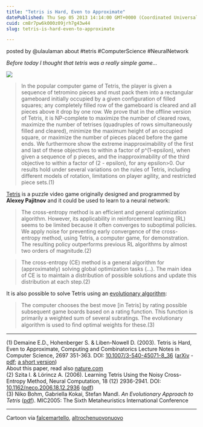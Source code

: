 ```yaml
---
title: "Tetris is Hard, Even to Approximate"
datePublished: Thu Sep 05 2013 14:14:00 GMT+0000 (Coordinated Universal Time)
cuid: cm8r7pw6k000z09jrh7g43w44
slug: tetris-is-hard-even-to-approximate

---
```



posted by @ulaulaman about #tetris #ComputerScience #NeuralNetwork

_Before today I thought that tetris was a really simple game..._

![](https://cdn.hashnode.com/res/hashnode/image/upload/v1743071419602/6a03cdaa-bcdc-4365-9b97-e6b53b4048c2.jpeg)

> In the popular computer game of Tetris, the player is given a sequence of tetromino pieces and must pack them into a rectangular gameboard initially occupied by a given configuration of filled squares; any completely filled row of the gameboard is cleared and all pieces above it drop by one row. We prove that in the offline version of Tetris, it is NP-complete to maximize the number of cleared rows, maximize the number of tetrises (quadruples of rows simultaneously filled and cleared), minimize the maximum height of an occupied square, or maximize the number of pieces placed before the game ends. We furthermore show the extreme inapproximability of the first and last of these objectives to within a factor of p^(1-epsilon), when given a sequence of p pieces, and the inapproximability of the third objective to within a factor of (2 - epsilon), for any epsilon>0. Our results hold under several variations on the rules of Tetris, including different models of rotation, limitations on player agility, and restricted piece sets.(1)

[Tetris](http://en.wikipedia.org/wiki/Tetris) is a puzzle video game originally designed and programmed by **Alexey Pajitnov** and it could be used to learn to a neural network:

> The cross-entropy method is an efficient and general optimization algorithm. However, its applicability in reinforcement learning (RL) seems to be limited because it often converges to suboptimal policies. We apply noise for preventing early convergence of the cross-entropy method, using Tetris, a computer game, for demonstration. The resulting policy outperforms previous RL algorithms by almost two orders of magnitude.(2)

> The cross-entropy (CE) method is a general algorithm for (approximately) solving global optimization tasks (...). The main idea of CE is to maintain a distribution of possible solutions and update this distribution at each step.(2)

It is also possible to solve Tetris using an [evolutionary algorithm](http://en.wikipedia.org/wiki/Evolutionary_algorithm):

> The computer chooses the best move \[in Tetris\] by rating possible subsequent game boards based on a rating function. This function is primarily a weighted sum of several subratings. The evolutionary algorithm is used to ﬁnd optimal weights for these.(3)

* * *

(1) Demaine E.D., Hohenberger S. & Liben-Nowell D. (2003). Tetris is Hard, Even to Approximate, Computing and Combinatorics Lecture Notes in Computer Science, 2697 351-363. DOI: [10.1007/3-540-45071-8\_36](http://dx.doi.org/10.1007%2F3-540-45071-8_36) ([arXiv](http://arxiv.org/abs/cs/0210020) - [pdf](http://www.cs.carleton.edu/faculty/dlibenno/papers/tetris/tetris.pdf); [a short version](http://cs.carleton.edu/faculty/dlibenno/papers/tetris/tetris-short.pdf))  
About this paper, read also [nature.com](http://www.nature.com/news/2002/021028/full/news021021-9.html)  
(2) Szita I. & Lörincz A. (2006). Learning Tetris Using the Noisy Cross-Entropy Method, Neural Computation, 18 (12) 2936-2941. DOI: [10.1162/neco.2006.18.12.2936](http://dx.doi.org/10.1162%2Fneco.2006.18.12.2936) ([pdf](http://ie.technion.ac.il/CE/files/papers/Learning%20Tetris%20Using%20the%20Noisy%20Cross-Entropy%20Method.pdf))  
(3) Niko Bohm, Gabriella Kokai, Stefan Mandl. _An Evolutionary Approach to Tetris_ ([pdf](https://www2.informatik.uni-erlangen.de/EN/publication/download/mic.pdf)). MIC2005: The Sixth Metaheuristics International Conference

* * *

Cartoon via [falcemartello](http://falcemartello.tumblr.com/post/60354351611), [altrochenuovonuovo](http://altrochenuovonuovo.tumblr.com/post/60354388224)